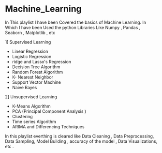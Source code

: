 # Machine_Learning
In This playlist I have been Covered the basics of Machine Learning. In Which I have been Used the python Libraries Like Numpy , Pandas , Seaborn , Matplotlib , etc

1] Supervised Learning
  * Linear Regression
  * Logistic Regression
  * ridge and Lasso's Regression
  * Decision Tree Algorithm
  * Random Forest Algorithm
  * K- Nearest Neighbor
  * Support Vector Machine
  * Naive Bayes

2] Unsupervised Learning
  * K-Means Algorithm
  * PCA (Principal Component Analysis )
  * Clustering
  * Time series Algorithm
  * ARIMA and Differencing Techniques

In this playlist everthing is cleared like Data Cleaning , Data Preprocessing, Data Sampling, Model Building , accuracy of the model , Data Visualizations, etc .
